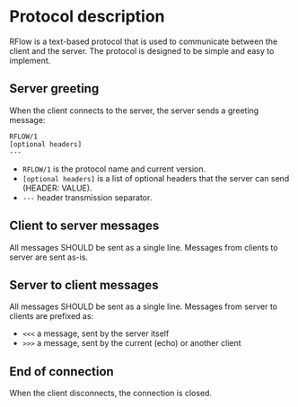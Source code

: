# Protocol description

RFlow is a text-based protocol that is used to communicate between the client
and the server. The protocol is designed to be simple and easy to implement.

## Server greeting

When the client connects to the server, the server sends a greeting message:

```
RFLOW/1
[optional headers]
---
```

* `RFLOW/1` is the protocol name and current version.
* `[optional headers]` is a list of optional headers that the server can send
  (HEADER: VALUE).
* `---` header transmission separator.

## Client to server messages

All messages SHOULD be sent as a single line. Messages from clients to server
are sent as-is.

## Server to client messages

All messages SHOULD be sent as a single line. Messages from server to clients
are prefixed as:

* `<<<` a message, sent by the server itself
* `>>>` a message, sent by the current (echo) or another client

## End of connection

When the client disconnects, the connection is closed.
